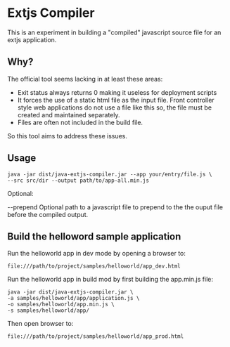 Extjs Compiler
==============

This is an experiment in building a "compiled" javascript source file for an
extjs application. 

Why?
---
The official tool seems lacking in at least these areas:

  - Exit status always returns 0 making it useless for deployment scripts
  - It forces the use of a static html file as the input file. Front controller
style web applications do not use a file like this so, the file must be created
and maintained separately.
  - Files are often not included in the build file.

So this tool aims to address these issues.

Usage
-----

    java -jar dist/java-extjs-compiler.jar --app your/entry/file.js \
    --src src/dir --output path/to/app-all.min.js

Optional:

--prepend Optional path to a javascript file to prepend to the the ouput file
before the compiled output.


Build the helloword sample application
--------------------------------------

Run the helloworld app in dev mode by opening a browser to:

    file:///path/to/project/samples/helloworld/app_dev.html

Run the helloworld app in build mod by first building the app.min.js file:

    java -jar dist/java-extjs-compiler.jar \
    -a samples/helloworld/app/application.js \
    -o samples/helloworld/app.min.js \
    -s samples/helloworld/app/

Then open browser to:

    file:///path/to/project/samples/helloworld/app_prod.html